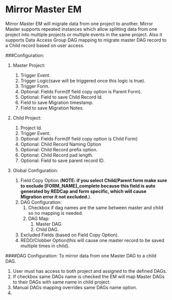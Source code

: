 # Mirror Master EM

Mirror Master EM will migrate data from one project to another. Mirror Master supports repeated instances which allow splitting data from one project into multiple projects or multiple events in the same project. Also it supports Data Access Group DAG mapping to migrate master DAG record to a Child record based on user access.  

###Configuration:
1. Master Project:
    1. Trigger Event.
    2. Trigger Logic(save will be triggered once this logic is true).
    3. Trigger Form. 
    4. Optional: Fields Form(If field copy option is Parent Form).
    5. Optional: Field to save Child Record Id.
    6. Field to save Migration timestamp. 
    7. Field to save Migration Notes. 
    
2. Child Project:
    1. Project Id.
    2. Trigger Event. 
    3. Optional: Fields Form(If field copy option is Child Form)
    4. Optional: Child Record Naming Option
    5. Optional: Child Record prefix option.
    6. Optional: Child Record pad length.
    7. Optional: Field to save parent record ID.
     
3. Global Configuration:
    1. Field Copy Option (**NOTE: if you select Child/Parent form make sure to exclude [FORM_NAME]_complete because this field is auto generated by REDCap and form specific, which will cause Migration error it not excluded.**).
    2. DAG Configuration:
        1. Checkbox if dag names are the same between master and child so no mapping is needed. 
        2. DAG Map:
            1. Master DAG.
            2. Child DAG.
    3. Excluded Fields (based on Field Copy Option).
    4. REDO/Clobber Option(this will cause one master record to be saved multiple times in child).
    
    
####DAG Configuration:
To mirror data from one Master DAG to a child DAG.
1. User must has access to both project and assigned to the defined DAGs.
2. If checkbox  same DAGs name is checked the EM will map Master DAGs to their DAGs with same name in child project. 
3. Manual DAGs mapping overrides same DAGs name option. 
4.      